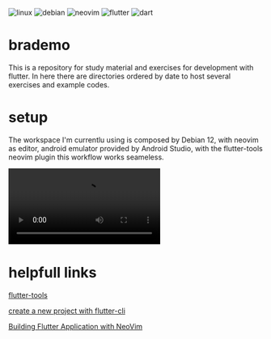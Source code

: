 
![linux](https://img.shields.io/badge/Linux-FCC624?style=for-the-badge&logo=linux&logoColor=black) ![debian](https://img.shields.io/badge/Debian-A81D33?style=for-the-badge&logo=debian&logoColor=white) ![neovim](https://img.shields.io/badge/NeoVim-%2357A143.svg?&style=for-the-badge&logo=neovim&logoColor=white) ![flutter](https://img.shields.io/badge/Flutter-02569B?style=for-the-badge&logo=flutter&logoColor=white) ![dart](https://img.shields.io/badge/Dart-0175C2?style=for-the-badge&logo=dart&logoColor=white)

# brademo

This is a repository for study material and exercises for development with flutter. In here there are directories ordered by date to host several exercises and example codes.

# setup

The workspace I'm currentlu using is composed by Debian 12, with neovim as editor, android emulator provided by Android Studio, with the flutter-tools neovim plugin this workflow works seameless.

![Demo](./assets/Screencast_demo.webm)
# helpfull links

[flutter-tools](https://github.com/nvim-flutter/flutter-tools.nvim)

[create a new project with flutter-cli](https://stackoverflow.com/questions/49047411/flutter-how-to-create-a-new-project)

[Building Flutter Application with NeoVim](https://www.etiennetheodore.com/building-flutter-application-with-neovim/)

